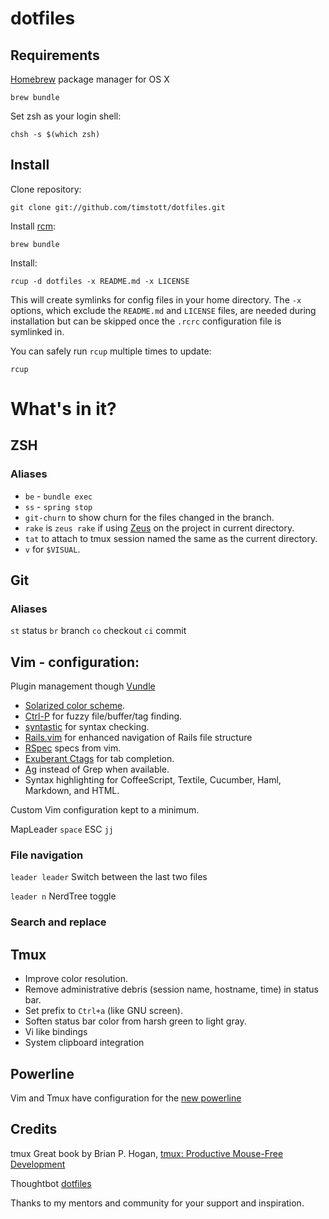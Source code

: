 # dotfiles

## Requirements

[Homebrew](http://brew.sh/) package manager for OS X

    brew bundle

Set zsh as your login shell:

    chsh -s $(which zsh)

## Install

Clone repository:

    git clone git://github.com/timstott/dotfiles.git

Install [rcm](https://github.com/thoughtbot/rcm):

    brew bundle

Install:

    rcup -d dotfiles -x README.md -x LICENSE

This will create symlinks for config files in your home directory. The
`-x` options, which exclude the `README.md` and `LICENSE` files, are
needed during installation but can be skipped once the `.rcrc`
configuration file is symlinked in.

You can safely run `rcup` multiple times to update:

    rcup

# What's in it?

## ZSH

### Aliases

* `be` - `bundle exec`
* `ss` -  `spring stop`
* `git-churn` to show churn for the files changed in the branch.
* `rake` is `zeus rake` if using [Zeus](https://github.com/burke/zeus) on the
  project in current directory.
* `tat` to attach to tmux session named the same as the current directory.
* `v` for `$VISUAL`.

## Git

### Aliases
`st` status
`br` branch
`co` checkout
`ci` commit


## Vim - configuration:

Plugin management though [Vundle](https://github.com/gmarik/vundle)

* [Solarized color scheme](https://github.com/altercation/vim-colors-solarized).
* [Ctrl-P](https://github.com/kien/ctrlp.vim) for fuzzy file/buffer/tag finding.
* [syntastic](https://github.com/scrooloose/syntastic) for syntax checking.
* [Rails.vim](https://github.com/tpope/vim-rails) for enhanced navigation of Rails file structure
* [RSpec](https://www.relishapp.com/rspec) specs from vim.
* [Exuberant Ctags](http://ctags.sourceforge.net/) for tab completion.
* [Ag](https://github.com/ggreer/the_silver_searcher) instead of Grep when available.
* Syntax highlighting for CoffeeScript, Textile, Cucumber, Haml, Markdown, and HTML.

Custom Vim configuration kept to a minimum.

MapLeader `space`
ESC `jj`

### File navigation

`leader leader` Switch between the last two files

`leader n` NerdTree toggle

### Search and replace

## Tmux

* Improve color resolution.
* Remove administrative debris (session name, hostname, time) in status bar.
* Set prefix to `Ctrl+a` (like GNU screen).
* Soften status bar color from harsh green to light gray.
* Vi like bindings
* System clipboard integration

## Powerline

Vim and Tmux have configuration for the [new
powerline](https://github.com/Lokaltog/powerline)


## Credits

tmux
Great book by Brian P. Hogan, [tmux: Productive Mouse-Free Development](http://pragprog.com/book/bhtmux/tmux)

Thoughtbot [dotfiles](http://github.com/thoughtbot/dotfiles)

Thanks to my mentors and community for your support and inspiration.
